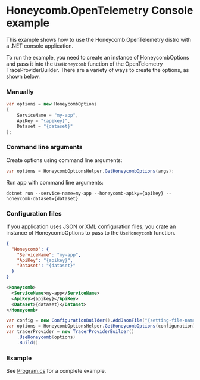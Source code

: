 # Honeycomb.OpenTelemetry Console example

This example shows how to use the Honeycomb.OpenTelemetry distro with a .NET console application.

To run the example, you need to create an instance of HoneycombOptions and pass it into the `UseHoneycomb` function of the OpenTelemetry TraceProviderBuilder. There are a variety of ways to create the options, as shown below.

### Manually

```csharp
var options = new HoneycombOptions
{
    ServiceName = "my-app",
    ApiKey = "{apikey}",
    Dataset = "{dataset}"
};
```

### Command line arguments

Create options using command line arguments:

```csharp
var options = HoneycombOptionsHelper.GetHoneycombOptions(args);
```

Run app with command line arguments:

`dotnet run --service-name=my-app --honeycomb-apiky={apikey} --honeycomb-dataset={dataset}`

### Configuration files

If you application uses JSON or XML configuration files, you crate an instance of HoneycombOptions to pass to the `UseHoneycomb` function.

```json
{
  "Honeycomb": {
    "ServiceName": "my-app",
    "ApiKey": "{apikey}",
    "Dataset": "{dataset}"
  }
}
```

```xml
<Honeycomb>
  <ServiceName>my-app</ServiceName>
  <ApiKey>{apikey}</ApiKey>
  <Dataset>{dataset}</Dataset>
</Honeycomb>
```

```csharp
var config = new ConfigurationBuilder().AddJsonFile("{setting-file-name}").Build();
var options = HoneycombOptionsHelper.GetHoneycombOptions(configuration);
var tracerProvider = new TracerProviderBuilder()
    .UseHoneycomb(options)
    .Build()
```

### Example

See [Program.cs](Program.cs) for a complete example.
